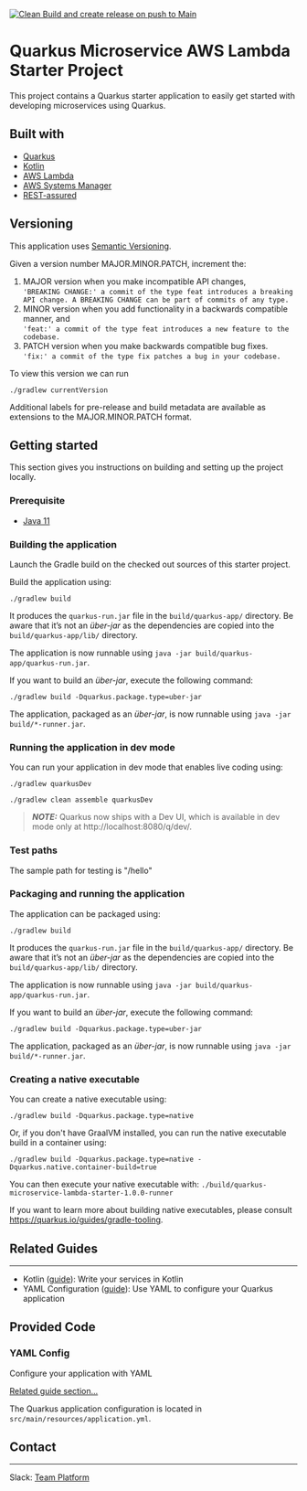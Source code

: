 [![Clean Build and create release on push to Main](https://github.com/yara-digitalproduction/quarkus-microservice-starter-lambda/actions/workflows/create-release.yml/badge.svg?branch=main)](https://github.com/yara-digitalproduction/quarkus-microservice-starter-lambda/actions/workflows/create-release.yml)
# Quarkus Microservice AWS Lambda Starter Project
This project contains a Quarkus starter application to easily get started with developing microservices using Quarkus. 

## Built with
* [Quarkus](https://quarkus.io)
* [Kotlin](https://kotlinlang.org/)
* [AWS Lambda](https://aws.amazon.com/lambda/)
* [AWS Systems Manager](https://docs.aws.amazon.com/systems-manager/index.html)
* [REST-assured](https://rest-assured.io/)

## Versioning
This application uses [Semantic Versioning](https://www.conventionalcommits.org/en/v1.0.0/).

Given a version number MAJOR.MINOR.PATCH, increment the:

1. MAJOR version when you make incompatible API changes,
</br>```'BREAKING CHANGE:' a commit of the type feat introduces a breaking API change. A BREAKING CHANGE can be part of commits of any type.```
2. MINOR version when you add functionality in a backwards compatible manner, and
</br>```'feat:' a commit of the type feat introduces a new feature to the codebase.```
3. PATCH version when you make backwards compatible bug fixes.
</br>```'fix:' a commit of the type fix patches a bug in your codebase.```

To view this version we can run
```shell script
./gradlew currentVersion
```
Additional labels for pre-release and build metadata are available as extensions to the MAJOR.MINOR.PATCH format.

## Getting started
This section gives you instructions on building and setting up the project locally.

### Prerequisite
* [Java 11](https://www.oracle.com/java/technologies/javase/jdk11-archive-downloads.html)

### Building the application
Launch the Gradle build on the checked out sources of this starter project.

Build the application using:
```shell script
./gradlew build
```
It produces the `quarkus-run.jar` file in the `build/quarkus-app/` directory.
Be aware that it’s not an _über-jar_ as the dependencies are copied into the `build/quarkus-app/lib/` directory.

The application is now runnable using `java -jar build/quarkus-app/quarkus-run.jar`.

If you want to build an _über-jar_, execute the following command:
```shell script
./gradlew build -Dquarkus.package.type=uber-jar
```

The application, packaged as an _über-jar_, is now runnable using `java -jar build/*-runner.jar`.


### Running the application in dev mode

You can run your application in dev mode that enables live coding using:
```shell script
./gradlew quarkusDev
```

```shell script
./gradlew clean assemble quarkusDev
```

> **_NOTE:_**  Quarkus now ships with a Dev UI, which is available in dev mode only at http://localhost:8080/q/dev/.

### Test paths

The sample path for testing is "/hello"



### Packaging and running the application

The application can be packaged using:
```shell script
./gradlew build
```
It produces the `quarkus-run.jar` file in the `build/quarkus-app/` directory.
Be aware that it’s not an _über-jar_ as the dependencies are copied into the `build/quarkus-app/lib/` directory.

The application is now runnable using `java -jar build/quarkus-app/quarkus-run.jar`.

If you want to build an _über-jar_, execute the following command:
```shell script
./gradlew build -Dquarkus.package.type=uber-jar
```

The application, packaged as an _über-jar_, is now runnable using `java -jar build/*-runner.jar`.

### Creating a native executable

You can create a native executable using: 
```shell script
./gradlew build -Dquarkus.package.type=native
```

Or, if you don't have GraalVM installed, you can run the native executable build in a container using: 
```shell script
./gradlew build -Dquarkus.package.type=native -Dquarkus.native.container-build=true
```

You can then execute your native executable with: `./build/quarkus-microservice-lambda-starter-1.0.0-runner`

If you want to learn more about building native executables, please consult https://quarkus.io/guides/gradle-tooling.

## Related Guides
***

- Kotlin ([guide](https://quarkus.io/guides/kotlin)): Write your services in Kotlin
- YAML Configuration ([guide](https://quarkus.io/guides/config#yaml)): Use YAML to configure your Quarkus application

## Provided Code

### YAML Config

Configure your application with YAML

[Related guide section...](https://quarkus.io/guides/config-reference#configuration-examples)

The Quarkus application configuration is located in `src/main/resources/application.yml`.

## Contact
***
Slack: [Team Platform](https://yaradigitalproduction.slack.com/archives/C01LF97E6TA)


